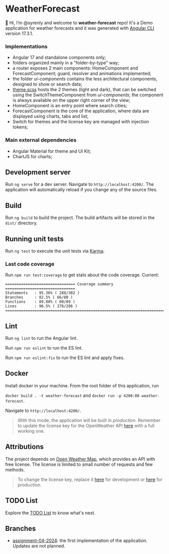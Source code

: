 # WeatherForecast

👋 Hi, I’m @syrenly and welcome to **weather-forecast** repo! It's a Demo application for weather forecasts and it was generated with [Angular CLI](https://github.com/angular/angular-cli) version 17.3.1.

### Implementations

-   Angular 17 and standalone components only;
-   folders organized mainly in a "folder-by-type" way;
-   a router exposes 2 main components: HomeComponent and ForecastComponent; guard, resolver and animations implemented;
-   the folder _ui-components_ contains the less architectural components, designed to show or search data;
-   [theme.scss](./src/theme.scss) hosts the 2 themes (light and dark), that can be switched using the SwitchThemeComponent from _ui-components_; the component is always available on the upper right corner of the view;
-   HomeComponent is an entry point where search cities;
-   ForecastComponent is the core of the application, where data are displayed using charts, tabs and list;
-   Switch for themes and the license key are managed with injection tokens;

### Main external dependencies

-   Angular Material for theme and UI Kit;
-   ChartJS for charts;

## Development server

Run `ng serve` for a dev server. Navigate to `http://localhost:4200/`. The application will automatically reload if you change any of the source files.

## Build

Run `ng build` to build the project. The build artifacts will be stored in the `dist/` directory.

## Running unit tests

Run `ng test` to execute the unit tests via [Karma](https://karma-runner.github.io).

### Last code coverage

Run `npm run test:coverage` to get stats about the code coverage. Current:

```
=============================== Coverage summary ===============================
Statements   : 95.36% ( 288/302 )
Branches     : 82.5% ( 66/80 )
Functions    : 89.88% ( 80/89 )
Lines        : 96.5% ( 276/286 )
================================================================================
```

## Lint

Run `ng lint` to run the Angular lint.

Run `npm run eslint` to run the ES lint.

Run `npm run eslint:fix` to run the ES lint and apply fixes.

## Docker

Install docker in your machine. From the root folder of this application, run

`docker build . -t weather-forecast` and `docker run -p 4200:80 weather-forecast`.

Navigate to `http://localhost:4200/`.

> With this mode, the application will be built in _production_. Remember to update the license key for the OpenWeather API [here](./src//assets/configuration.prod.json) with a full working one.

## Attributions

The project depends on [Open Weather Map](https://openweathermap.org), which provides an API with free license. The license is limited to small number of requests and few methods.

> To change the license key, replace it [here](./src/assets/configuration.json) for development or [here](./src/assets/configuration.prod.json) for production.

## TODO List

Explore the [TODO List](./TODO_LIST.md) to know what's next.

## Branches

-   [assignment-04-2024](https://github.com/syrenly/weather-forecast/tree/assignment-04-2024): the first implementation of the application. Updates are not planned.
